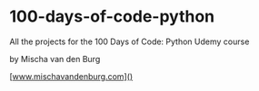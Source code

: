 # 100-days-of-code-python
All the projects for the 100 Days of Code: Python Udemy course

by Mischa van den Burg

[www.mischavandenburg.com]()
